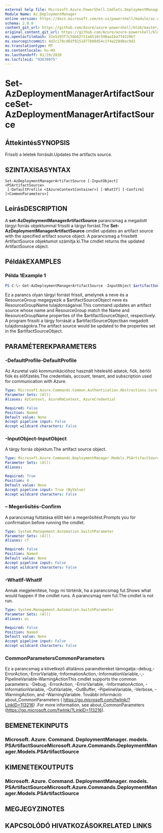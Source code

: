 ```yaml
---
external help file: Microsoft.Azure.PowerShell.Cmdlets.DeploymentManager.dll-Help.xml
Module Name: Az.DeploymentManager
online version: https://docs.microsoft.com/en-us/powershell/module/az.deploymentmanager/set-azdeploymentmanagerartifactsource
schema: 2.0.0
content_git_url: https://github.com/Azure/azure-powershell/blob/master/src/DeploymentManager/DeploymentManager/help/Set-AzDeploymentManagerArtifactSource.md
original_content_git_url: https://github.com/Azure/azure-powershell/blob/master/src/DeploymentManager/DeploymentManager/help/Set-AzDeploymentManagerArtifactSource.md
ms.openlocfilehash: 32e5293f7c5bb62711a6510c590aa1ba7f4229b7
ms.sourcegitcommit: 4d2c178cd6df9151877b08d54c1f4a228dbec9d1
ms.translationtype: MT
ms.contentlocale: hu-HU
ms.lasthandoff: 01/29/2020
ms.locfileid: "93670975"
---
```

# <span data-ttu-id="32e2e-101">Set-AzDeploymentManagerArtifactSource</span><span class="sxs-lookup"><span data-stu-id="32e2e-101">Set-AzDeploymentManagerArtifactSource</span></span>

## <span data-ttu-id="32e2e-102">Áttekintés</span><span class="sxs-lookup"><span data-stu-id="32e2e-102">SYNOPSIS</span></span>
<span data-ttu-id="32e2e-103">Frissíti a leletek forrását.</span><span class="sxs-lookup"><span data-stu-id="32e2e-103">Updates the artifacts source.</span></span>

## <span data-ttu-id="32e2e-104">SZINTAXISA</span><span class="sxs-lookup"><span data-stu-id="32e2e-104">SYNTAX</span></span>

```
Set-AzDeploymentManagerArtifactSource [-InputObject] <PSArtifactSource>
 [-DefaultProfile <IAzureContextContainer>] [-WhatIf] [-Confirm] [<CommonParameters>]
```

## <span data-ttu-id="32e2e-105">Leírás</span><span class="sxs-lookup"><span data-stu-id="32e2e-105">DESCRIPTION</span></span>
<span data-ttu-id="32e2e-106">A **set-AzDeploymentManagerArtifactSource** parancsmag a megadott tárgyi forrás objektummal frissíti a tárgyi forrást.</span><span class="sxs-lookup"><span data-stu-id="32e2e-106">The **Set-AzDeploymentManagerArtifactSource** cmdlet updates an artifact source with the specified artifact source object.</span></span>
<span data-ttu-id="32e2e-107">A parancsmag a frissített ArtifactSource objektumot számítja ki.</span><span class="sxs-lookup"><span data-stu-id="32e2e-107">The cmdlet returns the updated ArtifactSource object.</span></span>

## <span data-ttu-id="32e2e-108">Példák</span><span class="sxs-lookup"><span data-stu-id="32e2e-108">EXAMPLES</span></span>

### <span data-ttu-id="32e2e-109">Példa 1</span><span class="sxs-lookup"><span data-stu-id="32e2e-109">Example 1</span></span>
```powershell
PS C:\> Get-AzDeploymentManagerArtifactSource -InputObject $artifactSourceObject
```

<span data-ttu-id="32e2e-110">Ez a parancs olyan tárgyi forrást frissít, amelynek a neve és a ResourceGroup megegyezik a $artifactSourceObject neve és ResourceGroupName tulajdonságaival.</span><span class="sxs-lookup"><span data-stu-id="32e2e-110">This command updates an artifact source whose name and ResourceGroup match the Name and ResourceGroupName properties of the $artifactSourceObject, respectively.</span></span>
<span data-ttu-id="32e2e-111">A program frissíti a tárgy forrását a $artifactSourceObjectban megadott tulajdonságokra.</span><span class="sxs-lookup"><span data-stu-id="32e2e-111">The artifact source would be updated to the properties set in the $artifactSourceObject.</span></span>

## <span data-ttu-id="32e2e-112">PARAMÉTEREK</span><span class="sxs-lookup"><span data-stu-id="32e2e-112">PARAMETERS</span></span>

### <span data-ttu-id="32e2e-113">-DefaultProfile</span><span class="sxs-lookup"><span data-stu-id="32e2e-113">-DefaultProfile</span></span>
<span data-ttu-id="32e2e-114">Az Azuretal való kommunikációhoz használt hitelesítő adatok, fiók, bérlői fiók és előfizetés.</span><span class="sxs-lookup"><span data-stu-id="32e2e-114">The credentials, account, tenant, and subscription used for communication with Azure.</span></span>

```yaml
Type: Microsoft.Azure.Commands.Common.Authentication.Abstractions.Core.IAzureContextContainer
Parameter Sets: (All)
Aliases: AzContext, AzureRmContext, AzureCredential

Required: False
Position: Named
Default value: None
Accept pipeline input: False
Accept wildcard characters: False
```

### <span data-ttu-id="32e2e-115">-InputObject</span><span class="sxs-lookup"><span data-stu-id="32e2e-115">-InputObject</span></span>
<span data-ttu-id="32e2e-116">A tárgy forrás objektum.</span><span class="sxs-lookup"><span data-stu-id="32e2e-116">The artifact source object.</span></span>

```yaml
Type: Microsoft.Azure.Commands.DeploymentManager.Models.PSArtifactSource
Parameter Sets: (All)
Aliases:

Required: True
Position: 0
Default value: None
Accept pipeline input: True (ByValue)
Accept wildcard characters: False
```

### <span data-ttu-id="32e2e-117">– Megerősítés</span><span class="sxs-lookup"><span data-stu-id="32e2e-117">-Confirm</span></span>
<span data-ttu-id="32e2e-118">A parancsmag futtatása előtt kéri a megerősítést.</span><span class="sxs-lookup"><span data-stu-id="32e2e-118">Prompts you for confirmation before running the cmdlet.</span></span>

```yaml
Type: System.Management.Automation.SwitchParameter
Parameter Sets: (All)
Aliases: cf

Required: False
Position: Named
Default value: None
Accept pipeline input: False
Accept wildcard characters: False
```

### <span data-ttu-id="32e2e-119">-WhatIf</span><span class="sxs-lookup"><span data-stu-id="32e2e-119">-WhatIf</span></span>
<span data-ttu-id="32e2e-120">Annak megjelenítése, hogy mi történik, ha a parancsmag fut.</span><span class="sxs-lookup"><span data-stu-id="32e2e-120">Shows what would happen if the cmdlet runs.</span></span>
<span data-ttu-id="32e2e-121">A parancsmag nem fut.</span><span class="sxs-lookup"><span data-stu-id="32e2e-121">The cmdlet is not run.</span></span>

```yaml
Type: System.Management.Automation.SwitchParameter
Parameter Sets: (All)
Aliases: wi

Required: False
Position: Named
Default value: None
Accept pipeline input: False
Accept wildcard characters: False
```

### <span data-ttu-id="32e2e-122">CommonParameters</span><span class="sxs-lookup"><span data-stu-id="32e2e-122">CommonParameters</span></span>
<span data-ttu-id="32e2e-123">Ez a parancsmag a következő általános paramétereket támogatja:-debug,-ErrorAction,-ErrorVariable,-InformationAction,-InformationVariable,-,-PipelineVariable-WarningAction</span><span class="sxs-lookup"><span data-stu-id="32e2e-123">This cmdlet supports the common parameters: -Debug, -ErrorAction, -ErrorVariable, -InformationAction, -InformationVariable, -OutVariable, -OutBuffer, -PipelineVariable, -Verbose, -WarningAction, and -WarningVariable.</span></span> <span data-ttu-id="32e2e-124">További információ: about_CommonParameters ( https://go.microsoft.com/fwlink/?LinkID=113216) .</span><span class="sxs-lookup"><span data-stu-id="32e2e-124">For more information, see about_CommonParameters (https://go.microsoft.com/fwlink/?LinkID=113216).</span></span>

## <span data-ttu-id="32e2e-125">BEMENETEK</span><span class="sxs-lookup"><span data-stu-id="32e2e-125">INPUTS</span></span>

### <span data-ttu-id="32e2e-126">Microsoft. Azure. Command. DeploymentManager. models. PSArtifactSource</span><span class="sxs-lookup"><span data-stu-id="32e2e-126">Microsoft.Azure.Commands.DeploymentManager.Models.PSArtifactSource</span></span>

## <span data-ttu-id="32e2e-127">KIMENETEK</span><span class="sxs-lookup"><span data-stu-id="32e2e-127">OUTPUTS</span></span>

### <span data-ttu-id="32e2e-128">Microsoft. Azure. Command. DeploymentManager. models. PSArtifactSource</span><span class="sxs-lookup"><span data-stu-id="32e2e-128">Microsoft.Azure.Commands.DeploymentManager.Models.PSArtifactSource</span></span>

## <span data-ttu-id="32e2e-129">MEGJEGYZI</span><span class="sxs-lookup"><span data-stu-id="32e2e-129">NOTES</span></span>

## <span data-ttu-id="32e2e-130">KAPCSOLÓDÓ HIVATKOZÁSOK</span><span class="sxs-lookup"><span data-stu-id="32e2e-130">RELATED LINKS</span></span>
